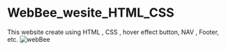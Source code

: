 # WebBee_wesite_HTML_CSS
This website create using HTML , CSS , hover effect button, NAV , Footer, etc. 
![webBee](https://user-images.githubusercontent.com/116146092/208091104-8dea4603-4d41-4120-b3ed-bd29c7cc3dc1.png)
